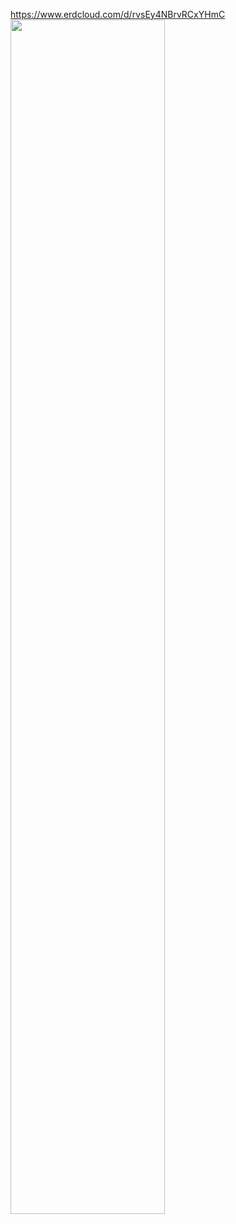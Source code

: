 https://www.erdcloud.com/d/rvsEy4NBrvRCxYHmC
<img src = "https://user-images.githubusercontent.com/59970070/149820883-ae902700-03a6-4ff8-9d0b-cc895c12ab7b.png" width="70%" height="70%">
